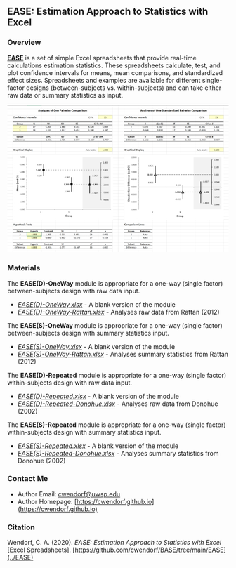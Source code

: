 ## EASE: Estimation Approach to Statistics with Excel

### Overview

[**EASE**](../EASE) is a set of simple Excel spreadsheets that provide real-time calculations estimation statistics. These spreadsheets calculate, test, and plot confidence intervals for means, mean comparisons, and standardized effect sizes. Spreadsheets and examples are available for different single-factor designs (between-subjects vs. within-subjects) and can take either raw data or summary statistics as input. 

<p align="center"><kbd><img src="EASE.jpg"></kbd></p>

### Materials

The **EASE(D)-OneWay** module is appropriate for a one-way (single factor) between-subjects design with raw data input.

- [*EASE(D)-OneWay.xlsx*](./EASE(D)-OneWay.xlsx) - A blank version of the module
- [*EASE(D)-OneWay-Rattan.xlsx*](./EASE(D)-OneWay-Rattan.xlsx) - Analyses raw data from Rattan (2012)

The **EASE(S)-OneWay** module is appropriate for a one-way (single factor) between-subjects design with summary statistics input.

- [*EASE(S)-OneWay.xlsx*](./EASE(S)-OneWay.xlsx) - A blank version of the module
- [*EASE(S)-OneWay-Rattan.xlsx*](./EASE(S)-OneWay-Rattan.xlsx) - Analyses summary statistics from Rattan (2012)

The **EASE(D)-Repeated** module is appropriate for a one-way (single factor) within-subjects design with raw data input.

- [*EASE(D)-Repeated.xlsx*](./EASE(D)-Repeated.xlsx) - A blank version of the module
- [*EASE(D)-Repeated-Donohue.xlsx*](./EASE(D)-Repeated-Donohue.xlsx) - Analyses raw data from Donohue (2002)

The **EASE(S)-Repeated** module is appropriate for a one-way (single factor) within-subjects design with summary statistics input.

- [*EASE(S)-Repeated.xlsx*](./EASE(S)-Repeated.xlsx) - A blank version of the module
- [*EASE(S)-Repeated-Donohue.xlsx*](./EASE(S)-Repeated-Donohue.xlsx) - Analyses summary statistics from Donohue (2002)

### Contact Me
 
- Author Email: [cwendorf@uwsp.edu](mailto:cwendorf@uwsp.edu)
- Author Homepage: [https://cwendorf.github.io](https://cwendorf.github.io)

### Citation

Wendorf, C. A. (2020). _EASE: Estimation Approach to Statistics with Excel_ [Excel Spreadsheets]. [https://github.com/cwendorf/BASE/tree/main/EASE](../EASE)
